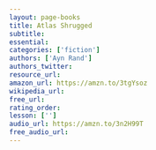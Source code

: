 ```yaml
---
layout: page-books
title: Atlas Shrugged
subtitle: 
essential: 
categories: ['fiction']
authors: ['Ayn Rand']
authors_twitter: 
resource_url: 
amazon_url: https://amzn.to/3tgYsoz
wikipedia_url: 
free_url: 
rating_order: 
lesson: ['']
audio_url: https://amzn.to/3n2H99T
free_audio_url: 
---
```

